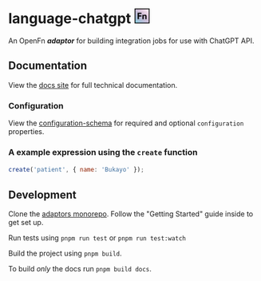# language-chatgpt <img src='assets/sq-256x256.png' width="30" height="30"/>

An OpenFn **_adaptor_** for building integration jobs for use with ChatGPT API.

## Documentation

View the [docs site](https://docs.openfn.org/adaptors/packages/chatgpt-docs) for
full technical documentation.

### Configuration

View the
[configuration-schema](https://docs.openfn.org/adaptors/packages/chatgpt-configuration-schema/)
for required and optional `configuration` properties.

### A example expression using the `create` function

```js
create('patient', { name: 'Bukayo' });
```

## Development

Clone the [adaptors monorepo](https://github.com/OpenFn/adaptors). Follow the
"Getting Started" guide inside to get set up.

Run tests using `pnpm run test` or `pnpm run test:watch`

Build the project using `pnpm build`.

To build _only_ the docs run `pnpm build docs`.
